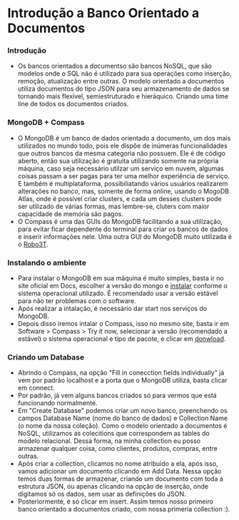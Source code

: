 # Introdução a Banco Orientado a Documentos
### Introdução
  * Os bancos orientados a documentso são bancos NoSQL, que são modelos onde o SQL não é utilizado para sua operações como inserção, remoção, atualização entre outras.
  O modelo orientado a documentos utiliza documentos do tipo JSON para seu armazenamento de dados se tornando mais flexível, semiestruturado e hieráquico. Criando uma
  time line de todos os documentos criados.
### MongoDB + Compass
  * O MongoDB é um banco de dados orientado a documento, um dos mais utilizados no mundo todo, pois ele dispôe de inúmeras funcionalidades que outros bancos da mesma categoria
  não possuem. Ele é de código aberto, então sua utilização é gratuita utilizando somente na própria máquina, caso seja necessário utilzar um serviço em nuvem, algumas coisas
  passam a ser pagas para ter uma melhor experiência de serviço. E também é multiplataforma, possibiliatando vários usuários realizarem alterações no banco, mas, somente de forma
  online, usando o MogoDB Atlas, onde é possível criar clusters, e cada um desses clusters pode ser utilizado de várias formas, mas lembre-se, cluters com maior capacidade de
  memória são pagos.
  * O Compass é uma das GUIs do MongoDB facilitando a sua utilização, para evitar ficar dependente do terminal para criar os bancos de dados e inserir informações nele. Uma outra GUI
  do MongoDB muito utilizada é o [Robo3T](https://robomongo.org/).
### Instalando o ambiente
  * Para instalar o MongoDB em sua máquina é muito simples, basta ir no site oficial em Docs, escolher a versão do mongo e [instalar](https://docs.mongodb.com/manual/installation/)
  conforme o sistema operacional utilizado. É recomendado usar a versão estável para não ter problemas com o software.
  * Após realizar a intalação, é necessário dar start nos serviços do MongoDB.
  * Depois disso iremos intalar o Compass, isso no mesmo site, basta ir em Software > Compass > Try it now, selecionar a versão (recomendado a estável) o sistema operacional e tipo
  de pacote, e clicar em [donwload](https://www.mongodb.com/try/download/compass).
 
### Criando um Database
  * Abrindo o Compass, na opção "Fill in conecction fields individually" já vem por padrão localhost e a porta que o MongoDB utiliza, basta clicar em connect.
  * Por padrão, já vem alguns bancos criados só para vermos que está funcionando normalmente.
  * Em "Create Database" podemos criar um novo banco, preenchendo os campos Database Name (nome do banco de dados) e Collection Name (o nome da nossa coleção). Como o modelo orientado
  a documentos é NoSQL, utilizamos as colecitions que correspondem as tables do modelo relacional. Dessa forma, na minha collection eu posso armazenar qualquer coisa, como clientes,
  produtos, compras, entre outras.
  * Após criar a collection, clicamos no nome atribuido a ela, após isso, vamos adicionar um documento clicando em Add Data. Nessa opção temos duas formas de armazenar, criando um documento
  com toda a estrutura JSON, ou apenas clicando na opção de inserção, onde digitamos só os dados, sem usar as definições do JSON.
  * Posteriormente, é só clicar em insert. Assim temos nosso primeiro banco orientado a documentos criado, com nossa primeria collection :).
